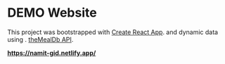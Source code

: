 # DEMO Website

This project was bootstrapped with [Create React App](https://github.com/facebook/create-react-app).
and dynamic data using . [theMealDb API](https://www.themealdb.com/api.php).

**https://namit-gid.netlify.app/**
